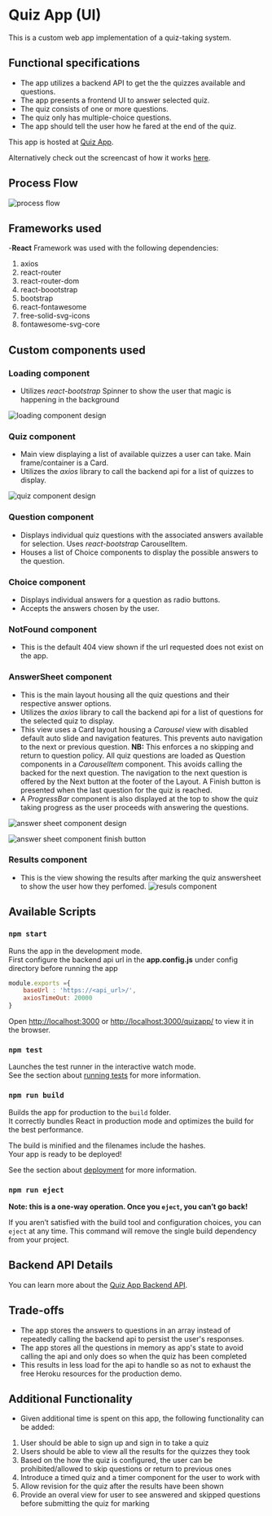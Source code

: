 # Quiz App (UI)

This is a custom web app implementation of a quiz-taking system.

## Functional specifications

* The app utilizes a backend API to get the the quizzes available and questions.
* The app presents a frontend UI to answer selected quiz.
* The quiz consists of one or more questions.
* The quiz only has multiple-choice questions.
* The app should tell the user how he fared at the end of the quiz.

This app is hosted at [Quiz App](https://orion-pax.github.io/quizapp/).

Alternatively check out the screencast of how it works [here](https://drive.google.com/file/d/1ex-kDDXoj0HSnZNkrhfXBieejncHE83C/view?usp=sharing).

## Process Flow

![process flow](https://drive.google.com/uc?export=view&id=1iKUk1nC0Myq4xCTEBBEDynvcxDPvMgeF)


## Frameworks used

-**React** Framework was used with the following dependencies:<br />
1. axios<br /> 
2. react-router<br />
3. react-router-dom<br />
4. react-boootstrap<br />
5. bootstrap<br />
6. react-fontawesome<br />
7. free-solid-svg-icons<br />
8. fontawesome-svg-core

## Custom components used

### Loading component

- Utilizes *react-bootstrap* Spinner to show the user that magic is happening in the background

![loading component design](https://drive.google.com/uc?export=view&id=1aMmmIigT0AdtGHVRhM4pKB1HHNgr7lDc)

### Quiz component

- Main view displaying a list of available quizzes a user can take. Main frame/container is a Card.
- Utilizes the *axios* library to call the backend api for a list of quizzes to display.

![quiz component design](https://drive.google.com/uc?export=view&id=1-Xgq5tiH7mbMm-8ri3j7zfRqlHHuMlMM)


### Question component

- Displays individual quiz questions with the associated answers  available for selection. Uses *react-bootstrap* CarouselItem.
- Houses a list of Choice components to display the possible answers to the question.

### Choice component 

- Displays individual answers for a question as radio buttons.
- Accepts the answers chosen by the user.

### NotFound component

- This is the default 404 view shown if the url requested does not exist on the app. 

### AnswerSheet component

- This is the main layout housing all the quiz questions and their respective answer options.
- Utilizes the *axios* library to call the backend api for a list of questions for the selected quiz to display.
- This view uses a Card layout housing a *Carousel* view with disabled default auto slide and navigation features. This prevents auto navigation to the next or previous question. **NB:** This enforces a no skipping and return to question policy. All quiz questions are loaded as Question components in a *CarouselItem* component. This avoids calling the backed for the next question. The navigation to the next question is offered by the Next button at the footer of the Layout. A Finish button is presented when the last question for the quiz is reached. 
- A *ProgressBar* component is also displayed at the top to show the quiz taking progress as the user proceeds with answering the questions.

![answer sheet component design](https://drive.google.com/uc?export=view&id=1TDB2e6hAS5cPTLnHBi9MGdnr_sh07qLE)

![answer sheet component finish button](https://drive.google.com/uc?export=view&id=1YvGpaqLlXXTNygJCBIPzFIvzIKd_nRky)

### Results component

- This is the view showing the results after marking the quiz answersheet to show the user how they perfomed. 
![resuls component](https://drive.google.com/uc?export=view&id=1toOQTJ5s9R8cgkvXq-m4b4P3j_x-_3yw)


## Available Scripts

### `npm start`

Runs the app in the development mode.<br />
First configure the backend api url in  the **app.config.js** under config directory before running the app
```javascript
module.exports ={
    baseUrl : 'https://<api_url>/',
    axiosTimeOut: 20000
}
```
Open [http://localhost:3000](http://localhost:3000) or [http://localhost:3000/quizapp/](http://localhost:3000/quizapp/) to view it in the browser.

### `npm test`

Launches the test runner in the interactive watch mode.<br />
See the section about [running tests](https://facebook.github.io/create-react-app/docs/running-tests) for more information.

### `npm run build`

Builds the app for production to the `build` folder.<br />
It correctly bundles React in production mode and optimizes the build for the best performance.

The build is minified and the filenames include the hashes.<br />
Your app is ready to be deployed!

See the section about [deployment](https://facebook.github.io/create-react-app/docs/deployment) for more information.

### `npm run eject`

**Note: this is a one-way operation. Once you `eject`, you can’t go back!**

If you aren’t satisfied with the build tool and configuration choices, you can `eject` at any time. This command will remove the single build dependency from your project.

## Backend API Details

You can learn more about the [Quiz App Backend API](https://github.com/orion-pax/udemy-coding-challenge-api).

## Trade-offs

- The app stores the answers to questions in an array instead of repeatedly calling the backend api to persist the user's responses.
- The app stores all the questions in memory as app's state to avoid calling the api and only does so when the quiz has been completed
- This results in less load for the api to handle so as not to exhaust the free Heroku resources for the production demo.

## Additional Functionality

- Given additional time is spent on this app, the following functionality can be added:

1. User should be able to sign up and sign in to take a quiz
2. Users should be able to view all the results for the quizzes they took
3. Based on the how the quiz is configured, the user can be prohibited/allowed to skip questions or return to previous ones
4. Introduce a timed quiz and a timer component for the user to work with
5. Allow revision for the quiz after the results have been shown
6. Provide an overal view for user to see answered and skipped questions before submitting the quiz for marking
